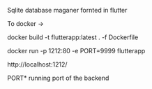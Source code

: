 Sqlite database maganer fornted in flutter

To docker ->

docker build -t flutterapp:latest . -f Dockerfile

docker run -p 1212:80 -e PORT=9999 flutterapp


http://localhost:1212/


PORT* running port of the backend